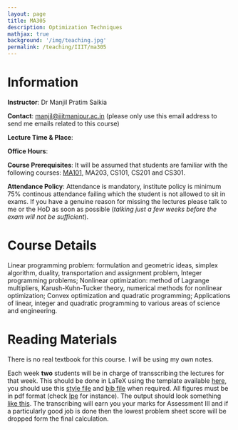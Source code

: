 ```yaml
---
layout: page
title: MA305
description: Optimization Techniques
mathjax: true
background: '/img/teaching.jpg'
permalink: /teaching/IIIT/ma305
---
```


# Information

**Instructor**: Dr Manjil Pratim Saikia

**Contact**: manjil@iiitmanipur.ac.in (please only use this email address to send me emails related to this course)

**Lecture Time & Place**: 


**Office Hours**:

**Course Prerequisites**: It will be assumed that students are familiar with the following courses: [MA101](/teaching/IIIT/ma1011), MA203, CS101, CS201 and CS301.

**Attendance Policy**: Attendance is mandatory, institute policy is minimum 75% continous attendance failing which the student is not allowed to sit in exams. If you have a genuine reason for missing the lectures please talk to me or the HoD as soon as possible (*talking just a few weeks before the exam will not be sufficient*).

# Course Details

Linear programming problem: formulation and geometric ideas, simplex algorithm, duality, transportation and assignment problem, Integer programming problems; Nonlinear optimization: method of Lagrange multipliers, Karush-Kuhn-Tucker theory, numerical methods for nonlinear optimization; Convex optimization and quadratic programming; Applications of linear, integer and quadratic programming to various areas of science and engineering.

# Reading Materials

There is no real textbook for this course. I will be using my own notes. 

Each week **two** students will be in charge of transscribing the lectures for that week. This should be done in LaTeX using the template available [here](/teaching/IIIT/MA305/template.tex), you should use this [style file](/teaching/IIIT/MA305/template.sty) and [bib file](/teaching/IIIT/MA305/template.bib) when required. All figures must be in pdf format (check [Ipe](https://ipe.otfried.org/) for instance). The output should look something [like this](/teaching/IIIT/MA305/template.pdf). The transcribing will earn you your marks for Assessment III and if a particularly good job is done then the lowest problem sheet score will be dropped form the final calculation.

